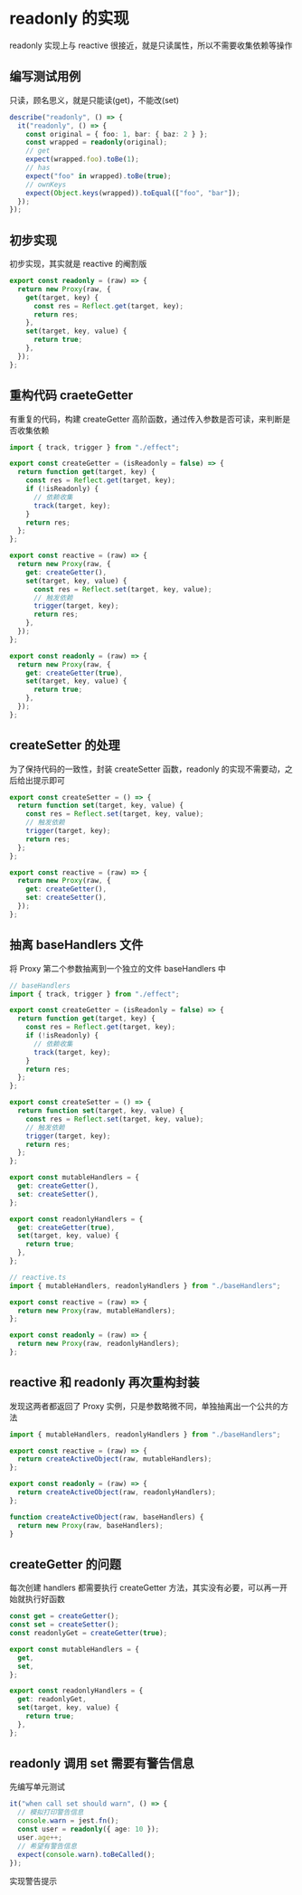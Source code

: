 # readonly 的实现

readonly 实现上与 reactive 很接近，就是只读属性，所以不需要收集依赖等操作

## 编写测试用例

只读，顾名思义，就是只能读(get)，不能改(set)

```ts
describe("readonly", () => {
  it("readonly", () => {
    const original = { foo: 1, bar: { baz: 2 } };
    const wrapped = readonly(original);
    // get
    expect(wrapped.foo).toBe(1);
    // has
    expect("foo" in wrapped).toBe(true);
    // ownKeys
    expect(Object.keys(wrapped)).toEqual(["foo", "bar"]);
  });
});
```

## 初步实现

初步实现，其实就是 reactive 的阉割版

```ts
export const readonly = (raw) => {
  return new Proxy(raw, {
    get(target, key) {
      const res = Reflect.get(target, key);
      return res;
    },
    set(target, key, value) {
      return true;
    },
  });
};
```

## 重构代码 craeteGetter

有重复的代码，构建 createGetter 高阶函数，通过传入参数是否可读，来判断是否收集依赖

```ts
import { track, trigger } from "./effect";

export const createGetter = (isReadonly = false) => {
  return function get(target, key) {
    const res = Reflect.get(target, key);
    if (!isReadonly) {
      // 依赖收集
      track(target, key);
    }
    return res;
  };
};

export const reactive = (raw) => {
  return new Proxy(raw, {
    get: createGetter(),
    set(target, key, value) {
      const res = Reflect.set(target, key, value);
      // 触发依赖
      trigger(target, key);
      return res;
    },
  });
};

export const readonly = (raw) => {
  return new Proxy(raw, {
    get: createGetter(true),
    set(target, key, value) {
      return true;
    },
  });
};
```

## createSetter 的处理

为了保持代码的一致性，封装 createSetter 函数，readonly 的实现不需要动，之后给出提示即可

```ts
export const createSetter = () => {
  return function set(target, key, value) {
    const res = Reflect.set(target, key, value);
    // 触发依赖
    trigger(target, key);
    return res;
  };
};

export const reactive = (raw) => {
  return new Proxy(raw, {
    get: createGetter(),
    set: createSetter(),
  });
};
```

## 抽离 baseHandlers 文件

将 Proxy 第二个参数抽离到一个独立的文件 baseHandlers 中

```ts
// baseHandlers
import { track, trigger } from "./effect";

export const createGetter = (isReadonly = false) => {
  return function get(target, key) {
    const res = Reflect.get(target, key);
    if (!isReadonly) {
      // 依赖收集
      track(target, key);
    }
    return res;
  };
};

export const createSetter = () => {
  return function set(target, key, value) {
    const res = Reflect.set(target, key, value);
    // 触发依赖
    trigger(target, key);
    return res;
  };
};

export const mutableHandlers = {
  get: createGetter(),
  set: createSetter(),
};

export const readonlyHandlers = {
  get: createGetter(true),
  set(target, key, value) {
    return true;
  },
};
```

```ts
// reactive.ts
import { mutableHandlers, readonlyHandlers } from "./baseHandlers";

export const reactive = (raw) => {
  return new Proxy(raw, mutableHandlers);
};

export const readonly = (raw) => {
  return new Proxy(raw, readonlyHandlers);
};
```

## reactive 和 readonly 再次重构封装

发现这两者都返回了 Proxy 实例，只是参数略微不同，单独抽离出一个公共的方法

```ts
import { mutableHandlers, readonlyHandlers } from "./baseHandlers";

export const reactive = (raw) => {
  return createActiveObject(raw, mutableHandlers);
};

export const readonly = (raw) => {
  return createActiveObject(raw, readonlyHandlers);
};

function createActiveObject(raw, baseHandlers) {
  return new Proxy(raw, baseHandlers);
}
```

## createGetter 的问题

每次创建 handlers 都需要执行 createGetter 方法，其实没有必要，可以再一开始就执行好函数

```ts
const get = createGetter();
const set = createSetter();
const readonlyGet = createGetter(true);

export const mutableHandlers = {
  get,
  set,
};

export const readonlyHandlers = {
  get: readonlyGet,
  set(target, key, value) {
    return true;
  },
};
```

## readonly 调用 set 需要有警告信息

先编写单元测试

```ts
it("when call set should warn", () => {
  // 模拟打印警告信息
  console.warn = jest.fn();
  const user = readonly({ age: 10 });
  user.age++;
  // 希望有警告信息
  expect(console.warn).toBeCalled();
});
```

实现警告提示

